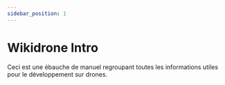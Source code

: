 ```yaml
---
sidebar_position: 1
---
```


# Wikidrone Intro

Ceci est une ébauche de manuel regroupant toutes les informations utiles pour le développement sur drones.